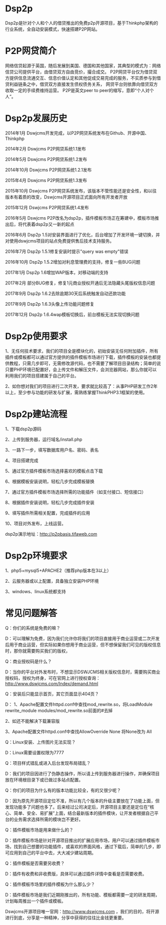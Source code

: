 # Dsp2p
Dsp2p是针对个人和个人的借贷推出的免费p2p开源项目，基于Thinkphp架构的行业系统，全自动安装模式，快速搭建P2P网站。

# P2P网贷简介

网络信贷起源于英国，随后发展到美国、德国和其他国家，其典型的模式为：网络信贷公司提供平台，由借贷双方自由竞价，撮合成交。
P2P网贷平台仅为借贷双方提供信息流通交互、信息价值认定和其他促成交易完成的服务，不实质参与到借贷利益链条之中，借贷双方直接发生债权债务关系， 网贷平台则依靠向借贷双方收取一定的手续费维持运营。
P2P是英文peer to peer的缩写，意即“个人对个人”。

# Dsp2p发展历史

2014年1月      Dswjcms开发完成，以P2P网贷系统发布在Github、开源中国、Thinkphp

2014年2月      Dswjcms P2P网贷系统1.1发布

2014年5月      Dswjcms P2P网贷系统1.2发布

2014年10月     Dswjcms P2P网贷系统1.2.1发布

2015年4月      Dswjcms P2P网贷系统1.3发布

2015年10月     Dswjcms P2P网贷系统发布，该版本不管性能还是安全性，和以往版本有着质的改变，Dswjcms开源项目正式面向所有开发者开放

2015年12月      Dswjcms P2P网贷系统1.4发布

2016年5月      Dswjcms P2P改名为dsp2p，插件模板市场正在筹建中，模板市场推出后，将代表着dsp2p又一新的起点

2016年6月      Dsp2p 1.5对安装界面进行了优化，后台增加了开发环境一键切换，并对使用dswjcms项目的站点免费提供售后技术支持服务。

2016年7月      Dsp2p 1.5.1修复安装时提示"query was empty"错误

2016年10月     Dsp2p 1.5.2增加对利息管理费的支持，修复一些BUG问题

2017年1月     Dsp2p 1.6增加WAP版本，对移动端的支持

2017年2月      部分BUG修复，修复1元商业授权开通后无法隐藏头尾版权信息问题

2017年9月      Dsp2p 1.6.2去除逾期30天后系统触发自动还款功能

2017年9月      Dsp2p 1.6.3头像上传功能问题修复

2017年12月     Dsp2p 1.6.4wap模板切换后，前台模板无法实现切换问题

# Dsp2p使用要求

1、无任何技术要求，我们的项目全是模块化的，初始安装无任何附加插件，所有插件或模板都可以通过官方提供的插件模板市场进行下载，插件模板的安装也都提供教程，只需几步即可，无需修改源代码，也不需要了解项目目录结构；简单的说只要PHP环境已配置好，会上传文件和解压文件，会浏览器网站，那么你就可以利用我们的项目搭建属于自己的平台。

2、如你想对我们的项目进行二次开发，要求就比较高了：从事PHP研发工作2年以上，至少参与功能的研发与扩展，需熟练掌握ThinkPHP3.1框架的使用。

# Dsp2p建站流程

1、下载dsp2p源码

2、上传到服务器，运行域名/install.php

3、一路下一步，填写数据库用户名、密码、表名

4、项目搭建完成

5、通过官方插件模板市场选择喜欢的模板点击下载

6、根据模板安装说明，轻松几步完成模板替换

7、通过官方插件模板市场选择所需的功能插件（如支付接口、短信接口）

8、根据插件安装说明，轻松几步完成插件安装

9、填写插件所需相关配置，完成插件的应用

10、项目对外发布，上线运营。

dsp2p演示地址：http://p2pbasis.tifaweb.com

# Dsp2p环境要求

1、php5+mysql5+APACHE2（推荐php版本在3以上）

2、云服务器或以上配置，具备独立安装PHP环境

3、windows、linux系统都支持

# 常见问题解答

Q：你们的系统是免费的嘛？

D：可以理解为免费，因为我们允许你将我们的项目直接用于商业运营或二次开发后用于商业运营，但实际如果你想用于商业运营，但不想保留我们可见的版权信息时，那你就需要购买我们的版权，

Q：商业授权码是什么？

D：当你的平台对外发布时，不想显示DSWJCMS相关版权信息时，需要购买商业授权码，授权为终身，可在官网上进行授权查询：http://www.dswjcms.com/Index/demand.html

Q：安装后只能显示首页，其它页面显示404页？

D：
1、Apache配置文件httpd.conf中查找mod_rewrite.so，将LoadModule rewrite_module modules/mod_rewrite.so前面的#去掉

2、如还不能解决下载兼容版

3、Apache配置文件httpd.conf中查找AllowOverride None 将None改为 All 

Q：Linux安装、上传图片无法实现？

D：Linux需要设置权限为7777

Q：项目样式错乱或进入后台发现布局错乱？

D：我们的项目因进行了伪静态操作，所以请上传到服务器进行操作，并确保项目放在环境根目录下或已做过多站点配置。

Q：你们的项目为什么有的版本功能比较全，有的又很少呢？

D：因为原先开源项目定位不准，所以有几个版本的升级主要放在了功能上面，但发现功能多了问题也多了。后来经过公司决定后，开源项目主要还是定位在“核心、简单、安全、易扩展”上面，结合最新版本的插件模块，让开发者根据自己平台的业务需求选择所需的模块岂不更好。

Q：插件模板市场是用来做什么的？

D：插件模板市场是针对开源项目推出的扩展应用市场，用户可以通过插件模板市场，找到自己想要的功能插件，或喜欢的界面风格，通过下载后，简单的几步，即可应用到自己的平台中去，大大减少建站周期。

Q：插件模板是否需要另收费？

D：插件有收费和非收费版，具体可以通过插件详情中查看是否需要收费。

Q：插件模板市场里的插件模板为什么那么少？

D：插件模板市场是我们近期刚推出的，所有功能、模板都需要一定的研发周期，计划每周推出一个插件或模板。

Dswjcms开源项目唯一官网：http://www.dswjcms.com ，我们的目的，将开源进行到底，分享是一种精神，分享中获得的往往比金钱更重要。
